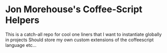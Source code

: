 Jon Morehouse's Coffee-Script Helpers
=

This is a catch-all repo for cool one liners that I want to instantiate globally in projects
Should store my own custom extensions of the coffeescript language etc...

